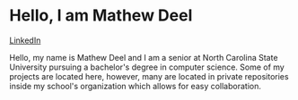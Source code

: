# Hello, I am Mathew Deel

[LinkedIn](https://www.linkedin.com/in/mathew-deel/)

Hello, my name is Mathew Deel and I am a senior at North Carolina State University pursuing a bachelor's degree in computer science. Some of my projects are located here, however, many are located in private repositories inside my school's organization which allows for easy collaboration.

<!---
mathewdeel/mathewdeel is a ✨ special ✨ repository because its `README.md` (this file) appears on your GitHub profile.
You can click the Preview link to take a look at your changes.
--->
